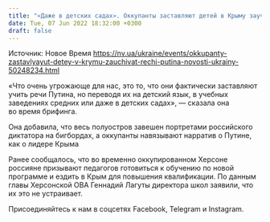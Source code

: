 ```yaml
---
title: "«Даже в детских садах». Оккупанты заставляют детей в Крыму заучивать речи Путина — Ташева"
date: Tue, 07 Jun 2022 18:32:00 +0300
draft: false
---
```

Источник: Новое Время https://nv.ua/ukraine/events/okkupanty-zastavlyayut-detey-v-krymu-zauchivat-rechi-putina-novosti-ukrainy-50248234.html


 «Что очень угрожающе для нас, это то, что они фактически заставляют учить речи Путина, но переводя их на детский язык, в учебных заведениях средних или даже в детских садах», — сказала она во время брифинга.

 Она добавила, что весь полуостров завешен портретами российского диктатора на бигбордах, а оккупанты навязывают нарратив о Путине, как о лидере Крыма

Ранее сообщалось, что во временно оккупированном Херсоне россияне призывают педагогов готовиться к обучению по новой программе и ездить в Крым для повышения квалификации. По данным главы Херсонской ОВА Геннадий Лагуты директора школ заявили, что их это не устраивает.

Присоединяйтесь к нам в соцсетях Facebook, Telegram и Instagram.
